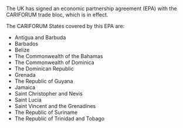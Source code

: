 The UK has signed an economic partnership agreement (EPA) with the CARIFORUM trade bloc, which is in effect.

The CARIFORUM States covered by this EPA are:

*   Antigua and Barbuda
*   Barbados
*   Belize
*   The Commonwealth of the Bahamas
*   The Commonwealth of Dominica
*   The Dominican Republic
*   Grenada
*   The Republic of Guyana
*   Jamaica
*   Saint Christopher and Nevis
*   Saint Lucia
*   Saint Vincent and the Grenadines
*   The Republic of Suriname
*   The Republic of Trinidad and Tobago
